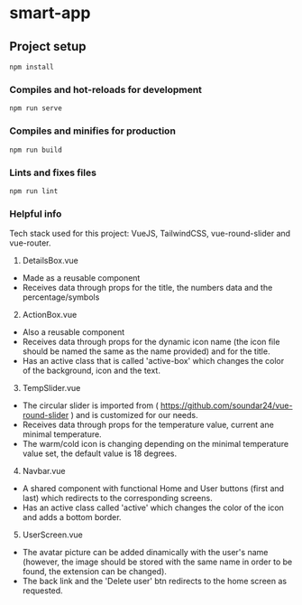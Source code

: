 # smart-app

## Project setup
```
npm install
```

### Compiles and hot-reloads for development
```
npm run serve
```

### Compiles and minifies for production
```
npm run build
```

### Lints and fixes files
```
npm run lint
```

### Helpful info
Tech stack used for this project: VueJS, TailwindCSS, vue-round-slider and vue-router.

1. DetailsBox.vue
- Made as a reusable component 
- Receives data through props for the title, the numbers data and the percentage/symbols

2. ActionBox.vue
- Also a reusable component 
- Receives data through props for the dynamic icon name (the icon file should be named the same as the name provided) and for the title. 
- Has an active class that is called 'active-box' which changes the color of the background, icon and the text.

3. TempSlider.vue
- The circular slider is imported from ( https://github.com/soundar24/vue-round-slider ) and is customized for our needs.
- Receives data through props for the temperature value, current ane minimal temperature.
- The warm/cold icon is changing depending on the minimal temperature value set, the default value is 18 degrees.

4. Navbar.vue
- A shared component with functional Home and User buttons (first and last) which redirects to the corresponding screens.
- Has an active class called 'active' which changes the color of the icon and adds a bottom border.

5. UserScreen.vue
- The avatar picture can be added dinamically with the user's name (however, the image should be stored with the same name in order to be found, the extension can be changed).
- The back link and the 'Delete user' btn redirects to the home screen as requested.
